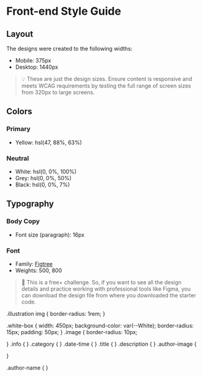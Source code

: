 # Front-end Style Guide

## Layout

The designs were created to the following widths:

- Mobile: 375px
- Desktop: 1440px

> 💡 These are just the design sizes. Ensure content is responsive and meets WCAG requirements by testing the full range of screen sizes from 320px to large screens.

## Colors

### Primary

- Yellow: hsl(47, 88%, 63%)

### Neutral

- White: hsl(0, 0%, 100%)
- Grey: hsl(0, 0%, 50%)
- Black: hsl(0, 0%, 7%)

## Typography

### Body Copy

- Font size (paragraph): 16px

### Font

- Family: [Figtree](https://fonts.google.com/specimen/Figtree)
- Weights: 500, 800

> 💎 This is a free+ challenge. So, if you want to see all the design details and practice working with professional tools like Figma, you can download the design file from where you downloaded the starter code.



.illustration img {
  border-radius: 1rem;
}


.white-box {
  width: 450px;
  background-color: var(--White);
  border-radius: 15px;
  padding: 50px;
}
.image {
  border-radius: 10px;

}
.info {
}
.category {
}
.date-time {
}
.title {
}
.description {
}
.author-image {

}

.author-name {
}
